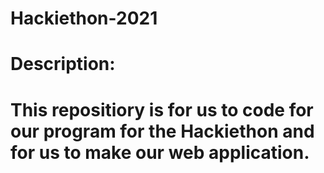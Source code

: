 # Hackiethon-2021
# Description:
  # This repositiory is for us to code for our program for the Hackiethon and for us to make our web application. 
